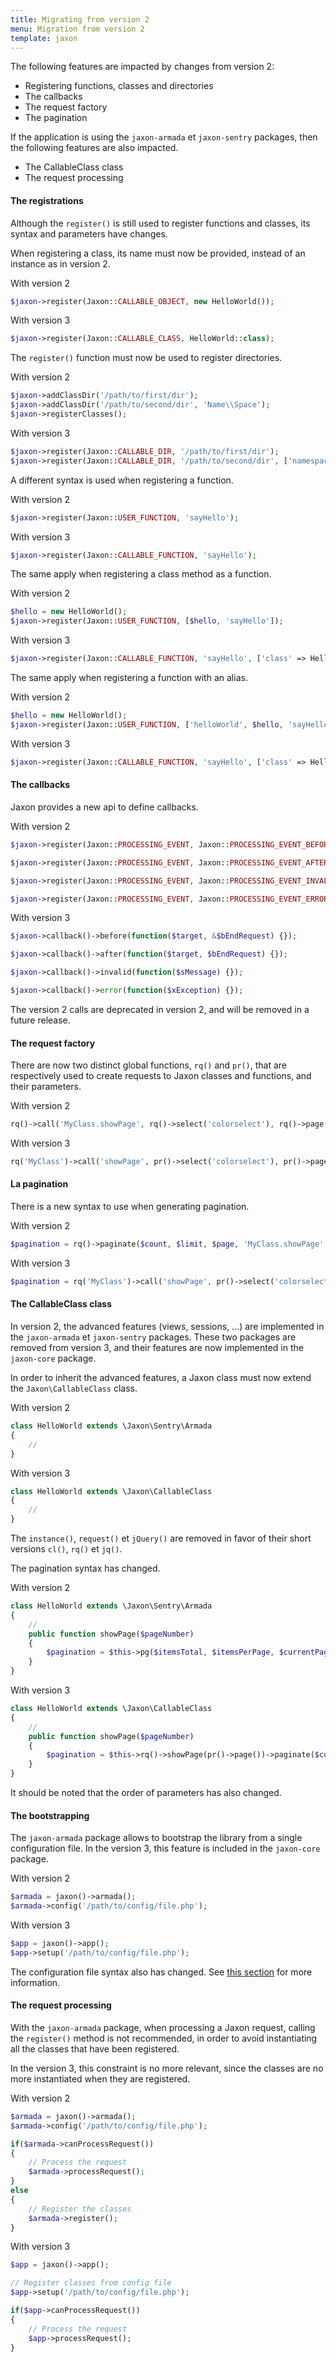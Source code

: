 ```yaml
---
title: Migrating from version 2
menu: Migration from version 2
template: jaxon
---
```


The following features are impacted by changes from version 2:

- Registering functions, classes and directories
- The callbacks
- The request factory
- The pagination

If the application is using the `jaxon-armada` et `jaxon-sentry` packages, then the following features are also impacted.

- The CallableClass class
- The request processing

#### The registrations

Although the `register()` is still used to register functions and classes, its syntax and parameters have changes.

When registering a class, its name must now be provided, instead of an instance as in version 2.

With version 2
```php
$jaxon->register(Jaxon::CALLABLE_OBJECT, new HelloWorld());
```

With version 3
```php
$jaxon->register(Jaxon::CALLABLE_CLASS, HelloWorld::class);
```

The `register()` function must now be used to register directories.

With version 2
```php
$jaxon->addClassDir('/path/to/first/dir');
$jaxon->addClassDir('/path/to/second/dir', 'Name\\Space');
$jaxon->registerClasses();
```

With version 3
```php
$jaxon->register(Jaxon::CALLABLE_DIR, '/path/to/first/dir');
$jaxon->register(Jaxon::CALLABLE_DIR, '/path/to/second/dir', ['namespace' => 'Name\\Space']);
```

A different syntax is used when registering a function.

With version 2
```php
$jaxon->register(Jaxon::USER_FUNCTION, 'sayHello');
```

With version 3
```php
$jaxon->register(Jaxon::CALLABLE_FUNCTION, 'sayHello');
```

The same apply when registering a class method as a function.

With version 2
```php
$hello = new HelloWorld();
$jaxon->register(Jaxon::USER_FUNCTION, [$hello, 'sayHello']);
```

With version 3
```php
$jaxon->register(Jaxon::CALLABLE_FUNCTION, 'sayHello', ['class' => HelloWorld::class]);
```

The same apply when registering a function with an alias.

With version 2
```php
$hello = new HelloWorld();
$jaxon->register(Jaxon::USER_FUNCTION, ['helloWorld', $hello, 'sayHello']);
```

With version 3
```php
$jaxon->register(Jaxon::CALLABLE_FUNCTION, 'sayHello', ['class' => HelloWorld::class, 'alias' => 'helloWorld']);
```

#### The callbacks

Jaxon provides a new api to define callbacks.

With version 2
```php
$jaxon->register(Jaxon::PROCESSING_EVENT, Jaxon::PROCESSING_EVENT_BEFORE, 'functionName');

$jaxon->register(Jaxon::PROCESSING_EVENT, Jaxon::PROCESSING_EVENT_AFTER, 'functionName');

$jaxon->register(Jaxon::PROCESSING_EVENT, Jaxon::PROCESSING_EVENT_INVALID, 'functionName');

$jaxon->register(Jaxon::PROCESSING_EVENT, Jaxon::PROCESSING_EVENT_ERROR, 'functionName');
```

With version 3
```php
$jaxon->callback()->before(function($target, &$bEndRequest) {});

$jaxon->callback()->after(function($target, $bEndRequest) {});

$jaxon->callback()->invalid(function($sMessage) {});

$jaxon->callback()->error(function($xException) {});
```

The version 2 calls are deprecated in version 2, and will be removed in a future release.

#### The request factory

There are now two distinct global functions, `rq()` and `pr()`, that are respectively used to create requests to Jaxon classes and functions, and their parameters.

With version 2
```php
rq()->call('MyClass.showPage', rq()->select('colorselect'), rq()->page());
```

With version 3
```php
rq('MyClass')->call('showPage', pr()->select('colorselect'), pr()->page());
```

#### La pagination

There is a new syntax to use when generating pagination.

With version 2
```php
$pagination = rq()->paginate($count, $limit, $page, 'MyClass.showPage', rq()->select('colorselect'), rq()->page());
```

With version 3
```php
$pagination = rq('MyClass')->call('showPage', pr()->select('colorselect'), pr()->page())->paginate($page, $limit, $count);
```

#### The CallableClass class

In version 2, the advanced features (views, sessions, ...) are implemented in the `jaxon-armada` et `jaxon-sentry` packages.
These two packages are removed from version 3, and their features are now implemented in the `jaxon-core` package.

In order to inherit the advanced features, a Jaxon class must now extend the `Jaxon\CallableClass` class.

With version 2
```php
class HelloWorld extends \Jaxon\Sentry\Armada
{
    //
}
```

With version 3
```php
class HelloWorld extends \Jaxon\CallableClass
{
    //
}
```

The `instance()`, `request()` et `jQuery()` are removed in favor of their short versions `cl()`, `rq()` et `jq()`.

The pagination syntax has changed.

With version 2
```php
class HelloWorld extends \Jaxon\Sentry\Armada
{
    //
    public function showPage($pageNumber)
    {
        $pagination = $this->pg($itemsTotal, $itemsPerPage, $currentPage)->showPage(rq()->page());
    }
}
```

With version 3
```php
class HelloWorld extends \Jaxon\CallableClass
{
    //
    public function showPage($pageNumber)
    {
        $pagination = $this->rq()->showPage(pr()->page())->paginate($currentPage, $itemsPerPage, $itemsTotal);
    }
}
```

It should be noted that the order of parameters has also changed.

#### The bootstrapping

The `jaxon-armada` package allows to bootstrap the library from a single configuration file.
In the version 3, this feature is included in the `jaxon-core` package.

With version 2
```php
$armada = jaxon()->armada();
$armada->config('/path/to/config/file.php');
```

With version 3
```php
$app = jaxon()->app();
$app->setup('/path/to/config/file.php');
```

The configuration file syntax also has changed. See [this section](../../advanced/bootstrap) for more information.

#### The request processing

With the `jaxon-armada` package, when processing a Jaxon request, calling the `register()` method is not recommended, in order to avoid instantiating all the classes that have been registered.

In the version 3, this constraint is no more relevant, since the classes are no more instantiated when they are registered.

With version 2
```php
$armada = jaxon()->armada();
$armada->config('/path/to/config/file.php');

if($armada->canProcessRequest())
{
    // Process the request
    $armada->processRequest();
}
else
{
    // Register the classes
    $armada->register();
}
```

With version 3
```php
$app = jaxon()->app();

// Register classes from config file
$app->setup('/path/to/config/file.php');

if($app->canProcessRequest())
{
    // Process the request
    $app->processRequest();
}
```
